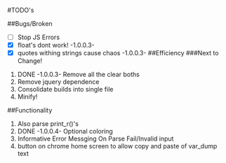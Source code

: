#TODO's

##Bugs/Broken
- [ ] Stop JS Errors
- [x] float's dont work! -1.0.0.3-
- [x] quotes withing strings cause chaos -1.0.0.3-
##Efficiency
###Next to Change!
1. DONE -1.0.0.3- Remove all the clear boths
2. Remove jquery dependence
3. Consolidate builds into single file
4. Minify!

##Functionality
1. Also parse print_r()'s
2. DONE -1.0.0.4- Optional coloring
3. Informative Error Messging On Parse Fail/Invalid input
4. button on chrome home screen to allow copy and paste of var_dump text
